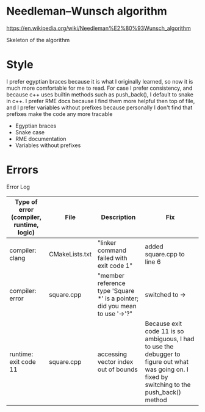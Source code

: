 # Needleman–Wunsch algorithm
https://en.wikipedia.org/wiki/Needleman%E2%80%93Wunsch_algorithm

Skeleton of the algorithm

# Style

I prefer egyptian braces because it is what I originally learned, so now it is much more comfortable for me to read.  For case I prefer consistency, and because c++ uses builtin methods such as push_back(), I default to snake in c++. I prefer RME docs because I find them more helpful then top of file, and I prefer variables without prefixes because personally I don't find that prefixes make the code any more tracable


- Egyptian braces
- Snake case 
- RME documentation
- Variables without prefixes

# Errors
Error Log

| Type of error (compiler, runtime, logic) | File | Description | Fix |
| ---------------------------------------- | ---- | ----------- | --- |
| compiler: clang | CMakeLists.txt | "linker command failed with exit code 1" | added square.cpp to line 6 |
| compiler: error | square.cpp | "member reference type 'Square *' is a pointer; did you mean to use '->'?" | switched to -> |
| runtime: exit code 11 | square.cpp | accessing vector index out of bounds | Because exit code 11 is so ambiguous, I had to use the debugger to figure out what was going on. I fixed by switching to the push_back() method |


